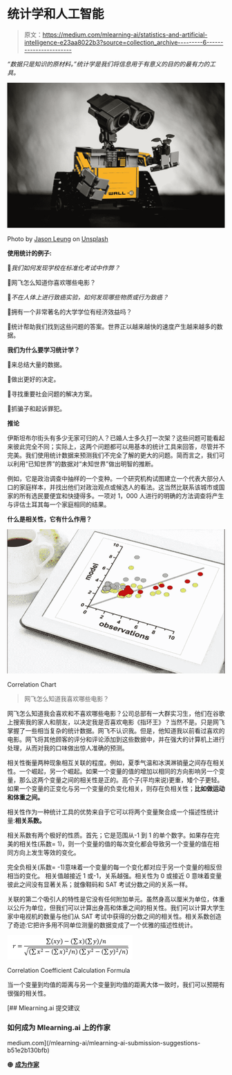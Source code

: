 # 统计学和人工智能

> 原文：<https://medium.com/mlearning-ai/statistics-and-artificial-intelligence-e23aa8022b3?source=collection_archive---------6----------------------->

*“数据只是知识的原材料。”统计学是我们将信息用于有意义的目的的最有力的工具。*

![](img/78880dc542f63b283c27beef28c25673.png)

Photo by [Jason Leung](https://unsplash.com/@ninjason?utm_source=medium&utm_medium=referral) on [Unsplash](https://unsplash.com?utm_source=medium&utm_medium=referral)

**使用统计的例子:**

🔸*我们如何发现学校在标准化考试中作弊？*

🔸网飞怎么知道你喜欢哪些电影？

🔸*不在人体上进行致癌实验，如何发现哪些物质或行为致癌？*

🔸拥有一个非常著名的大学学位有经济效益吗？

🔸统计帮助我们找到这些问题的答案。世界正以越来越快的速度产生越来越多的数据。

**我们为什么要学习统计学？**

🔸来总结大量的数据。

🔸做出更好的决定。

🔸寻找重要社会问题的解决方案。

🔸抓骗子和起诉罪犯。

**推论**

伊斯坦布尔街头有多少无家可归的人？已婚人士多久打一次架？这些问题可能看起来彼此完全不同；实际上，这两个问题都可以用基本的统计工具来回答，尽管并不完美。我们使用统计数据来预测我们不完全了解的更大的问题。简而言之，我们可以利用“已知世界”的数据对“未知世界”做出明智的推断。

例如，它是政治调查中抽样的一个变种。一个研究机构试图建立一个代表大部分人口的家庭样本，并找出他们对政治观点或候选人的看法。这当然比联系该城市或国家的所有选民要便宜和快捷得多。一项对 1，000 人进行的明确的方法调查将产生与评估土耳其每一个家庭相同的结果。

**什么是相关性，它有什么作用？**

![](img/d6a9fb386e5794926e35a37512d99021.png)

Correlation Chart

> 网飞怎么知道我喜欢哪些电影？

网飞怎么知道我会喜欢和不喜欢哪些电影？公司总部有一大群实习生，他们在谷歌上搜索我的家人和朋友，以决定我是否喜欢电影《指环王》？当然不是。只是网飞掌握了一些相当复杂的统计数据。网飞不认识我。但是，他知道我以前看过喜欢的电影。网飞将其他顾客的评分和评论添加到这些数据中，并在强大的计算机上进行处理，从而对我的口味做出惊人准确的预测。

相关性衡量两种现象相互关联的程度。例如，夏季气温和冰淇淋销量之间存在相关性。一个崛起，另一个崛起。如果一个变量的值的增加以相同的方向影响另一个变量，那么这两个变量之间的相关性是正的。高个子(平均来说)更重，矮个子更轻。如果一个变量的正变化与另一个变量的负变化相关，则存在负相关性；**比如做运动和体重之间。**

相关性作为一种统计工具的优势来自于它可以将两个变量聚合成一个描述性统计量:**相关系数。**

相关系数有两个极好的性质。首先；它是范围从-1 到 1 的单个数字。如果存在完美的相关性(系数= 1)，则一个变量的值的每次变化都会导致另一个变量的值在相同方向上发生等效的变化。

完全负相关(系数= -1)意味着一个变量的每一个变化都对应于另一个变量的相反但相当的变化。
相关值越接近 1 或-1，关系越强。相关性为 0 或接近 0 意味着变量彼此之间没有显著关系；就像鞋码和 SAT 考试分数之间的关系一样。

关联的第二个吸引人的特性是它没有任何附加单元。虽然身高以厘米为单位，体重以公斤为单位，但我们可以计算出身高和体重之间的相关性。我们可以计算大学生家中电视机的数量与他们从 SAT 考试中获得的分数之间的相关性。相关系数创造了奇迹:它把许多用不同单位测量的数据变成了一个优雅的描述性统计。

![](img/628a44fbff80324182fd17eff1d5bf49.png)

Correlation Coefficient Calculation Formula

当一个变量到均值的距离与另一个变量到均值的距离大体一致时，我们可以预期有很强的相关性。

[](/mlearning-ai/mlearning-ai-submission-suggestions-b51e2b130bfb) [## Mlearning.ai 提交建议

### 如何成为 Mlearning.ai 上的作家

medium.com](/mlearning-ai/mlearning-ai-submission-suggestions-b51e2b130bfb) 

🟠 [**成为作家**](/mlearning-ai/mlearning-ai-submission-suggestions-b51e2b130bfb)